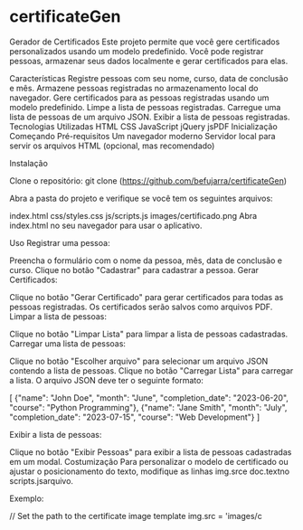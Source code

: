 # certificateGen



Gerador de Certificados
Este projeto permite que você gere certificados personalizados usando um modelo predefinido. Você pode registrar pessoas, armazenar seus dados localmente e gerar certificados para elas.

Características
Registre pessoas com seu nome, curso, data de conclusão e mês.
Armazene pessoas registradas no armazenamento local do navegador.
Gere certificados para as pessoas registradas usando um modelo predefinido.
Limpe a lista de pessoas registradas.
Carregue uma lista de pessoas de um arquivo JSON.
Exibir a lista de pessoas registradas.
Tecnologias Utilizadas
HTML
CSS
JavaScript
jQuery
jsPDF
Inicialização
Começando
Pré-requisitos
Um navegador moderno
Servidor local para servir os arquivos HTML (opcional, mas recomendado)

Instalação

Clone o repositório:
git clone (https://github.com/befujarra/certificateGen)



Abra a pasta do projeto e verifique se você tem os seguintes arquivos:

index.html
css/styles.css
js/scripts.js
images/certificado.png
Abra index.html no seu navegador para usar o aplicativo.

Uso
Registrar uma pessoa:

Preencha o formulário com o nome da pessoa, mês, data de conclusão e curso.
Clique no botão "Cadastrar" para cadastrar a pessoa.
Gerar Certificados:

Clique no botão "Gerar Certificado" para gerar certificados para todas as pessoas registradas. Os certificados serão salvos como arquivos PDF.
Limpar a lista de pessoas:

Clique no botão "Limpar Lista" para limpar a lista de pessoas cadastradas.
Carregar uma lista de pessoas:

Clique no botão "Escolher arquivo" para selecionar um arquivo JSON contendo a lista de pessoas.
Clique no botão "Carregar Lista" para carregar a lista. O arquivo JSON deve ter o seguinte formato:

[
    {"name": "John Doe", "month": "June", "completion_date": "2023-06-20", "course": "Python Programming"},
    {"name": "Jane Smith", "month": "July", "completion_date": "2023-07-15", "course": "Web Development"}
]

Exibir a lista de pessoas:

Clique no botão "Exibir Pessoas" para exibir a lista de pessoas cadastradas em um modal.
Costumização
Para personalizar o modelo de certificado ou ajustar o posicionamento do texto, modifique as linhas img.srce doc.textno scripts.jsarquivo.

Exemplo:

// Set the path to the certificate image template
img.src = 'images/c
